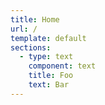 ```yaml
---
title: Home
url: /
template: default
sections:
  - type: text
    component: text
    title: Foo
    text: Bar
---
```

